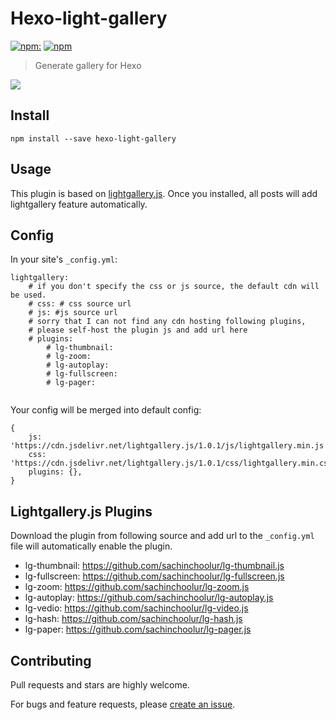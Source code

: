 # Hexo-light-gallery

[![npm:](https://img.shields.io/npm/v/hexo-light-gallery.svg)](https://www.npmjs.com/package/hexo-light-gallery) [![npm](https://img.shields.io/npm/l/hexo-light-gallery.svg)]() 

> Generate gallery for Hexo

 ![](http://i.imgur.com/RSJxBIa.jpg)

## Install

```
npm install --save hexo-light-gallery
```

## Usage

This plugin is based on [lightgallery.js](https://github.com/sachinchoolur/lightgallery.js). Once you installed, all posts will add lightgallery feature automatically.

## Config

In your site's `_config.yml`:

```
lightgallery:
    # if you don't specify the css or js source, the default cdn will be used.
    # css: # css source url
    # js: #js source url
    # sorry that I can not find any cdn hosting following plugins,
    # please self-host the plugin js and add url here
    # plugins:
        # lg-thumbnail:
        # lg-zoom:
        # lg-autoplay:
        # lg-fullscreen:
        # lg-pager:
  
```

Your config will be merged into default config:

```
{
    js: 'https://cdn.jsdelivr.net/lightgallery.js/1.0.1/js/lightgallery.min.js',
    css: 'https://cdn.jsdelivr.net/lightgallery.js/1.0.1/css/lightgallery.min.css',
    plugins: {},
}
```

## Lightgallery.js Plugins
Download the plugin from following source and add url to the `_config.yml` file will automatically enable the plugin.

- lg-thumbnail: https://github.com/sachinchoolur/lg-thumbnail.js
- lg-fullscreen: https://github.com/sachinchoolur/lg-fullscreen.js
- lg-zoom: https://github.com/sachinchoolur/lg-zoom.js
- lg-autoplay: https://github.com/sachinchoolur/lg-autoplay.js
- lg-vedio: https://github.com/sachinchoolur/lg-video.js
- lg-hash: https://github.com/sachinchoolur/lg-hash.js
- lg-paper: https://github.com/sachinchoolur/lg-pager.js

## Contributing

Pull requests and stars are highly welcome.

For bugs and feature requests, please [create an issue](https://github.com/lzane/hexo-light-gallery/issues/new).

